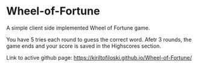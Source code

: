# Wheel-of-Fortune
A simple client side implemented Wheel of Fortune game. 

You have 5 tries each round to guess the correct word. Afetr 3 rounds, the game ends and your score is saved in the Highscores section.

Link to active github page: https://kiriltofiloski.github.io/Wheel-of-Fortune/
